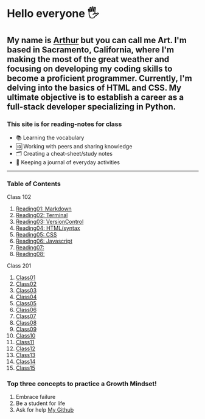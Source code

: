 # Hello everyone 🖐️

My name is  [Arthur](https://arthurbfrancisco.github.io/reading-notes/) 
but you can call me Art. I'm based in Sacramento, California, where I'm making the most of the great weather and focusing on developing my coding skills to become a proficient programmer. Currently, I'm delving into the basics of HTML and CSS. My ultimate objective is to establish a career as a full-stack developer specializing in Python.
---

### This site is for reading-notes for class

- 📚 Learning the vocabulary
- 🆔 Working with peers and sharing knowledge
- 🗂 ️Creating a cheat-sheet/study notes
- 📓 Keeping a journal of everyday activities

---

### Table of Contents

Class 102

1. [Reading01: Markdown](class102d50/read01.md)
2. [Reading02: Terminal](class102d50/read02.md)
3. [Reading03: VersionControl](class102d50/read03.md)
4. [Reading04: HTML/syntax](class102d50/read04.md)
5. [Reading05: CSS](class102d50/read05.md)
6. [Reading06: Javascript](class102d50/read06.md)
7. [Reading07:](class102d50/read07.md)
8. [Reading08:](class102d50/read08.md)

Class 201

1. [Class01](class201/read01.md)
2. [Class02](class201/read02.md)
3. [Class03](class201/read03.md)
4. [Class04](class201/read04.md)
5. [Class05](class201/read05.md)
6. [Class06](class201/read06.md)
7. [Class07](class201/read07.md)
8. [Class08](class201/read08.md)
9. [Class09](class201/read09.md)
10. [Class10](class201/read10.md)
11. [Class11](class201/read11.md)
12. [Class12](class201/read12.md)
13. [Class13](class201/read13.md)
14. [Class14](class201/read14.md)
15. [Class15](class201/read15.md)

### Top three concepts to practice a Growth Mindset!
   
   1. Embrace failure
   2. Be a student for life
   3. Ask for help
   [My Github](https://github.com/arthurbfrancisco)
